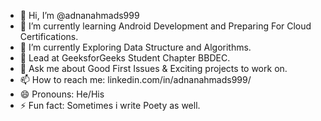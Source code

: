 - 👋 Hi, I’m @adnanahmads999
- 🌱 I’m currently learning Android Development and Preparing For Cloud Certifications.
- 🌱 I’m currently Exploring Data Structure and Algorithms.
- 🤔 Lead at GeeksforGeeks Student Chapter BBDEC.
- 💬 Ask me about Good First Issues & Exciting projects to work on.
- 📫 How to reach me: linkedin.com/in/adnanahmads999/
- 😄 Pronouns: He/His
- ⚡ Fun fact: Sometimes i write Poety as well.

<!---
adnanahmads999/adnanahmads999 is a ✨ special ✨ repository because its `README.md` (this file) appears on your GitHub profile.
You can click the Preview link to take a look at your changes.
--->

